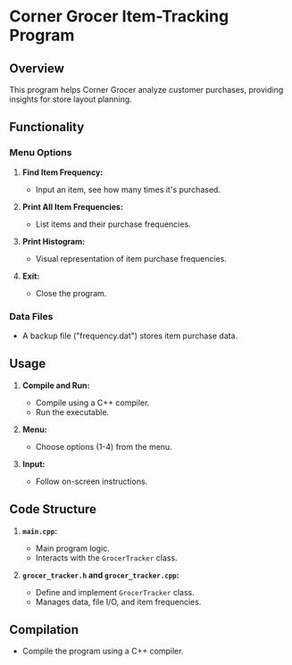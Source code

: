 # Corner Grocer Item-Tracking Program

## Overview

This program helps Corner Grocer analyze customer purchases, providing insights for store layout planning.

## Functionality

### Menu Options

1. **Find Item Frequency:**
   - Input an item, see how many times it's purchased.

2. **Print All Item Frequencies:**
   - List items and their purchase frequencies.

3. **Print Histogram:**
   - Visual representation of item purchase frequencies.

4. **Exit:**
   - Close the program.

### Data Files

- A backup file ("frequency.dat") stores item purchase data.

## Usage

1. **Compile and Run:**
   - Compile using a C++ compiler.
   - Run the executable.

2. **Menu:**
   - Choose options (1-4) from the menu.

3. **Input:**
   - Follow on-screen instructions.

## Code Structure

1. **`main.cpp`:**
   - Main program logic.
   - Interacts with the `GrocerTracker` class.

2. **`grocer_tracker.h` and `grocer_tracker.cpp`:**
   - Define and implement `GrocerTracker` class.
   - Manages data, file I/O, and item frequencies.

## Compilation

- Compile the program using a C++ compiler.
